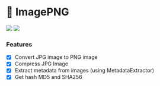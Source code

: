 <h1 align="left">
    🚀 ImagePNG
</h1>

<img src="https://i.imgur.com/Krn9HhG.png"/>
<img src="https://i.imgur.com/d4OsIVA.png"/>

### Features

- [x] Convert JPG image to PNG image
- [x] Compress JPG Image
- [x] Extract metadata from images (using MetadataExtractor)
- [x] Get hash MD5 and SHA256
